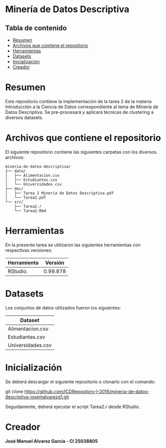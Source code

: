 # Minería de Datos Descriptiva

## Tabla de contenido

* [Resumen](#resumen)
* [Archivos que contiene el repositorio](#archivos-que-contiene-el-repositorio)
* [Herramientas](#herramientas)
* [Datasets](#datasets)
* [Inicialización](#inicialización)
* [Creador](#creador)


# Resumen

Este repositorio contiene la implementación de la tarea 2 de la materia Introducción a la Ciencia de Datos correspondiente al tema de Minería de Datos Descriptiva. Se pre-procesará y aplicará técnicas de clustering a diversos datasets.

# Archivos que contiene el repositorio

El siguiente repositorio contiene las siguientes carpetas con los diversos archivos:

```
mineria-de-datos-descriptiva/
├── data/
│   ├── Alimentacion.csv
│   ├── Estudiantes.csv
│   └── Universidades.csv
├── doc/
│   ├── Tarea 2 Mineria de Datos Descriptiva.pdf
│   └── Tarea2.pdf
└── src/  
    ├── Tarea2.r
	└── Tarea2.Rmd

```

# Herramientas

En la presente tarea se utilizaron las siguientes herramientas con respectivas versiones:

| Herramienta                         	 | Versión   													   |                            
|----------------------------------------|-----------------------------------------------------------------|
| RStudio.        			        	 | 0.99.878														   |

# Datasets
Los conjuntos de datos utilizados fueron los siguientes:

| Dataset                        		 |       
|----------------------------------------|
|  Alimentacion.csv            	 		 | 		
|  Estudiantes.csv             			 | 
|  Universidades.csv             		 | 

# Inicialización
Se deberá descargar el siguiente repositorio o clonarlo con el comando:

git clone https://github.com/ICDRepository-I-2016/mineria-de-datos-descriptiva-josemalvarezg1.git

Seguidamente, deberá ejecutar el script Tarea2.r desde RStudio.


# Creador

**José Manuel Alvarez García - CI 25038805**